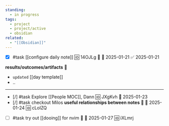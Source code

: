 ```yaml
---
standing:
  - in progress
tags:
  - project
  - project/active
  - obsidian
related:
  - "[[Obsidian]]"
---
```

- [x] #task [[configure daily note]] 🆔 14OJLg 🔼 📅 2025-01-21 ✅ 2025-01-21
 
**results/outcomes/artifacts** 💠
 - `updated` [[day template]]
 - ..
---




- [/] #task Explore [[People MOC]], Dann 🆔 JXgKvh 📅 2025-01-23
- [/] #task checkout Milos **useful relationships between notes** 🔼 📅 2025-01-24 🆔 cLoIZQ
- [ ] #task try out [[dooing]] for nvim 🔼 📅 2025-01-27 🆔 iXLmrj
